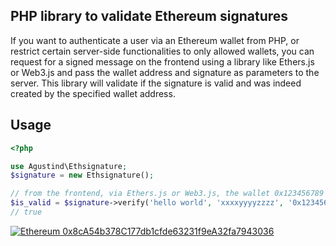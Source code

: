 ## PHP library to validate Ethereum signatures

If you want to authenticate a user via an Ethereum wallet from PHP, or restrict certain server-side functionalities to only allowed wallets,
you can request for a signed message on the frontend using a library like Ethers.js or Web3.js and pass the wallet address and signature as parameters
to the server. This library will validate if the signature is valid and was indeed created by the specified wallet address.
## Usage

```php
<?php

use Agustind\Ethsignature;
$signature = new Ethsignature();

// from the frontend, via Ethers.js or Web3.js, the wallet 0x123456789 signs the message 'hello world' and generates the signature 'xxxxyyyyzzzz'
$is_valid = $signature->verify('hello world', 'xxxxyyyyzzzz', '0x123456789');
// true

```




[![Ethereum](https://user-images.githubusercontent.com/725986/61891022-0d0c7f00-af09-11e9-829f-096c039bbbfa.png) 0x8cA54b378C177db1cfde63231f9eA32fa7943036][Ethereum]

[Ethereum]: https://etherscan.io/address/0x8cA54b378C177db1cfde63231f9eA32fa7943036 "Donate with Ethereum"

